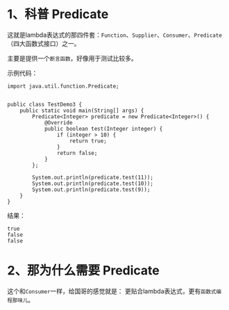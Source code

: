 # 1、科普 Predicate
这就是lambda表达式的那四件套：`Function`、`Supplier`、`Consumer`、`Predicate` （四大函数式接口）之一。

主要是提供一个`断言函数`，好像用于测试比较多。

示例代码：
```
import java.util.function.Predicate;


public class TestDemo3 {
    public static void main(String[] args) {
        Predicate<Integer> predicate = new Predicate<Integer>() {
            @Override
            public boolean test(Integer integer) {
                if (integer > 10) {
                    return true;
                }
                return false;
            }
        };

        System.out.println(predicate.test(11));
        System.out.println(predicate.test(10));
        System.out.println(predicate.test(9));
    }
}

```
结果：
```
true
false
false
```
# 2、那为什么需要 Predicate

这个和`Consumer`一样，给国哥的感觉就是： 更贴合lambda表达式，更有`函数式编程那味儿`。
